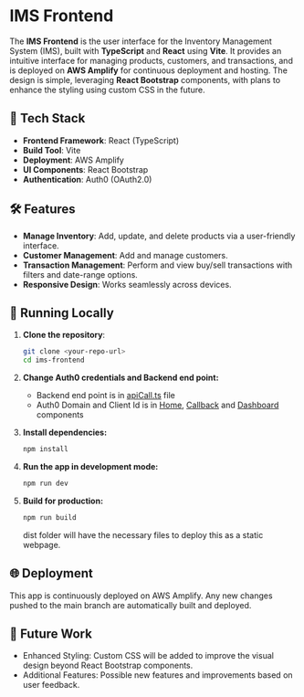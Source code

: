 # IMS Frontend

The **IMS Frontend** is the user interface for the Inventory Management System (IMS), built with **TypeScript** and **React** using **Vite**. It provides an intuitive interface for managing products, customers, and transactions, and is deployed on **AWS Amplify** for continuous deployment and hosting. The design is simple, leveraging **React Bootstrap** components, with plans to enhance the styling using custom CSS in the future.

## 🚀 Tech Stack

- **Frontend Framework**: React (TypeScript)
- **Build Tool**: Vite
- **Deployment**: AWS Amplify
- **UI Components**: React Bootstrap
- **Authentication**: Auth0 (OAuth2.0)

## 🛠️ Features

- **Manage Inventory**: Add, update, and delete products via a user-friendly interface.
- **Customer Management**: Add and manage customers.
- **Transaction Management**: Perform and view buy/sell transactions with filters and date-range options.
- **Responsive Design**: Works seamlessly across devices.

## 🔧 Running Locally

1. **Clone the repository**:

   ```bash
   git clone <your-repo-url>
   cd ims-frontend
   ```

2. **Change Auth0 credentials and Backend end point:**

   - Backend end point is in [apiCall.ts](https://github.com/shubhamm2712/ims_frontend/blob/main/src/utils/apiCall.ts) file
   - Auth0 Domain and Client Id is in [Home](https://github.com/shubhamm2712/ims_frontend/blob/main/src/components/Home.tsx), [Callback](https://github.com/shubhamm2712/ims_frontend/blob/main/src/components/Callback.tsx) and [Dashboard](https://github.com/shubhamm2712/ims_frontend/blob/main/src/components/Dashboard.tsx) components

3. **Install dependencies:**

   ```bash
   npm install
   ```

4. **Run the app in development mode:**

   ```bash
   npm run dev
   ```

5. **Build for production:**

   ```bash
   npm run build
   ```

   dist folder will have the necessary files to deploy this as a static webpage.

## **🌐 Deployment**

This app is continuously deployed on AWS Amplify. Any new changes pushed to the main branch are automatically built and deployed.

## **📑 Future Work**

- Enhanced Styling: Custom CSS will be added to improve the visual design beyond React Bootstrap components.
- Additional Features: Possible new features and improvements based on user feedback.
